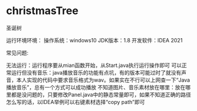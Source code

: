 # christmasTree
圣诞树

运行环境环境：
操作系统：windows10
JDK版本：1.8
开发软件：IDEA 2021

常见问题:

无法运行：运行程序要从mian函数开始，从Start.java执行运行操作即可
可以正常运行但没有音乐：java播放音乐的功能有点坑，有的版本可能过时了就没有声音，本人实现的代码中要求音乐格式为wav。如果实在不行可以上网查一下“Java播放音乐”，总有一个方式可以成功播放
不知道图片、音乐素材放在哪里：放在哪里都是没问题的，只要修改Panel.java中的静态常量即可，如果不知道正确的路径怎么写的话，以IDEA举例可以右键素材选择“copy path”即可
